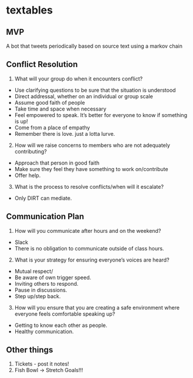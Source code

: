 # textables

## MVP
A bot that tweets periodically based on source text using a markov chain

## Conflict Resolution
1. What will your group do when it encounters conflict?
- Use clarifying questions to be sure that the situation is understood
- Direct addressal, whether on an individual or group scale
- Assume good faith of people
- Take time and space when necessary
- Feel empowered to speak. It’s better for everyone to know if something is up!
- Come from a place of empathy
- Remember there is love. just a lotta lurve.

2. How will we raise concerns to members who are not adequately contributing?
- Approach that person in good faith
- Make sure they feel they have something to work on/contribute
- Offer help.

3. What is the process to resolve conflicts/when will it escalate?
- Only DIRT can mediate.

## Communication Plan
1. How will you communicate after hours and on the weekend?
- Slack
- There is no obligation to communicate outside of class hours.

2. What is your strategy for ensuring everyone’s voices are heard?
- Mutual respect/
- Be aware of own trigger speed.
- Inviting others to respond.
- Pause in discussions.
- Step up/step back.

3. How will you ensure that you are creating a safe environment where everyone feels comfortable speaking up?
- Getting to know each other as people.
- Healthy communication.

## Other things
1. Tickets - post it notes!
2. Fish Bowl -> Stretch Goals!!!


